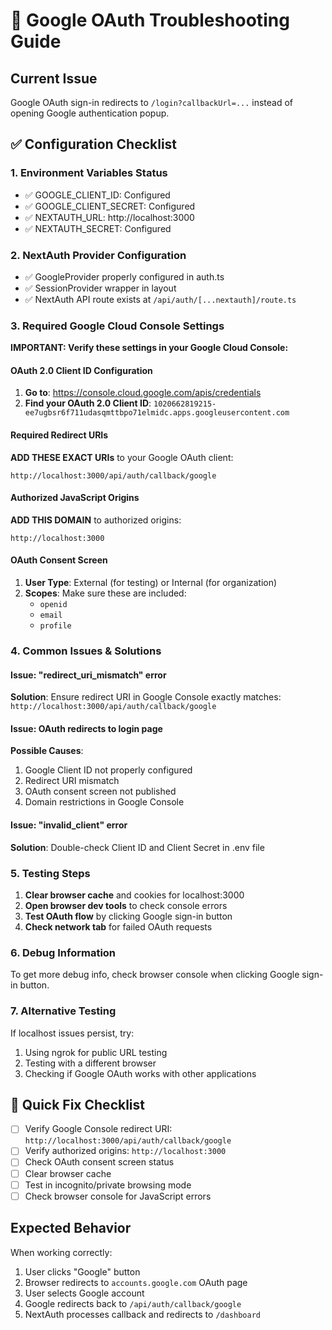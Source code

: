 # 🔧 Google OAuth Troubleshooting Guide

## Current Issue
Google OAuth sign-in redirects to `/login?callbackUrl=...` instead of opening Google authentication popup.

## ✅ Configuration Checklist

### 1. Environment Variables Status
- ✅ GOOGLE_CLIENT_ID: Configured
- ✅ GOOGLE_CLIENT_SECRET: Configured  
- ✅ NEXTAUTH_URL: http://localhost:3000
- ✅ NEXTAUTH_SECRET: Configured

### 2. NextAuth Provider Configuration
- ✅ GoogleProvider properly configured in auth.ts
- ✅ SessionProvider wrapper in layout
- ✅ NextAuth API route exists at `/api/auth/[...nextauth]/route.ts`

### 3. Required Google Cloud Console Settings

**IMPORTANT: Verify these settings in your Google Cloud Console:**

#### OAuth 2.0 Client ID Configuration
1. **Go to**: https://console.cloud.google.com/apis/credentials
2. **Find your OAuth 2.0 Client ID**: `1020662819215-ee7ugbsr6f711udasqmttbpo71elmidc.apps.googleusercontent.com`

#### Required Redirect URIs
**ADD THESE EXACT URIs** to your Google OAuth client:
```
http://localhost:3000/api/auth/callback/google
```

#### Authorized JavaScript Origins
**ADD THIS DOMAIN** to authorized origins:
```
http://localhost:3000
```

#### OAuth Consent Screen
1. **User Type**: External (for testing) or Internal (for organization)
2. **Scopes**: Make sure these are included:
   - `openid`
   - `email` 
   - `profile`

### 4. Common Issues & Solutions

#### Issue: "redirect_uri_mismatch" error
**Solution**: Ensure redirect URI in Google Console exactly matches:
`http://localhost:3000/api/auth/callback/google`

#### Issue: OAuth redirects to login page
**Possible Causes**:
1. Google Client ID not properly configured
2. Redirect URI mismatch
3. OAuth consent screen not published
4. Domain restrictions in Google Console

#### Issue: "invalid_client" error
**Solution**: Double-check Client ID and Client Secret in .env file

### 5. Testing Steps

1. **Clear browser cache** and cookies for localhost:3000
2. **Open browser dev tools** to check console errors
3. **Test OAuth flow** by clicking Google sign-in button
4. **Check network tab** for failed OAuth requests

### 6. Debug Information

To get more debug info, check browser console when clicking Google sign-in button.

### 7. Alternative Testing

If localhost issues persist, try:
1. Using ngrok for public URL testing
2. Testing with a different browser
3. Checking if Google OAuth works with other applications

## 🚀 Quick Fix Checklist

- [ ] Verify Google Console redirect URI: `http://localhost:3000/api/auth/callback/google`
- [ ] Verify authorized origins: `http://localhost:3000`
- [ ] Check OAuth consent screen status
- [ ] Clear browser cache
- [ ] Test in incognito/private browsing mode
- [ ] Check browser console for JavaScript errors

## Expected Behavior

When working correctly:
1. User clicks "Google" button
2. Browser redirects to `accounts.google.com` OAuth page  
3. User selects Google account
4. Google redirects back to `/api/auth/callback/google`
5. NextAuth processes callback and redirects to `/dashboard`